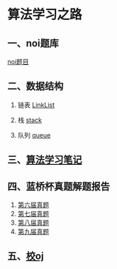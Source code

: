 # 算法学习之路

## 一、noi题库
[noi题目](noi)

## 二、数据结构
1. 链表
[LinkList](DataStructure/LinkList)

2. 栈
[stack](DataStructure/Stack)

3. 队列
[queue](DataStructure/queue)

## 三、[算法学习笔记](algorithm)

## 四、蓝桥杯真题解题报告
1. [第六届真题](lqb/6)
2. [第七届真题](lqb/7)
3. [第八届真题](lqb/8)
4. [第九届真题](lqb/9)

## 五、[校oj](coj)
